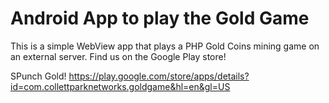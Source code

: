 # Android App to play the Gold Game 

This is a simple WebView app that plays a PHP Gold Coins mining game on an external server. 
Find us on the Google Play store!

SPunch Gold!
https://play.google.com/store/apps/details?id=com.collettparknetworks.goldgame&hl=en&gl=US

